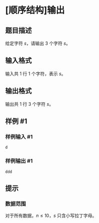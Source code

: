 # [顺序结构]输出

## 题目描述

给定字符 $s$，请输出 $3$ 个字符 $s$。

## 输入格式

输入共 $1$ 行 $1$ 个字符，表示 $s$。

## 输出格式

输出共 $1$ 行 $3$ 个字符 $s$。

## 样例 #1

### 样例输入 #1

```
d
```

### 样例输出 #1

```
ddd
```

## 提示

### 数据范围

对于所有数据，$n\leq 10$，$s$ 只含小写拉丁字母。